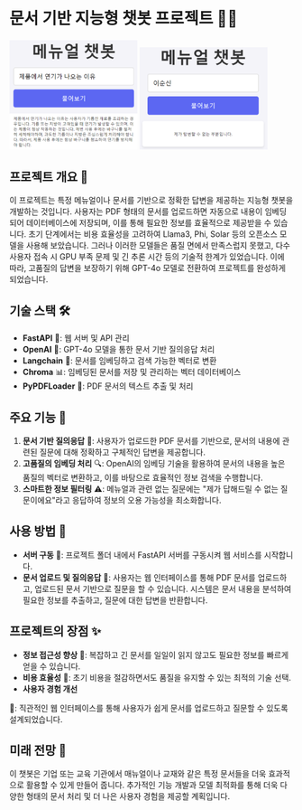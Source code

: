 # 문서 기반 지능형 챗봇 프로젝트 📘🤖
<img src="1.png" alt="예시 이미지 1" width="45%" > <img src="2.png" alt="예시 이미지 2" width="45%">

## 프로젝트 개요 🌟
이 프로젝트는 특정 메뉴얼이나 문서를 기반으로 정확한 답변을 제공하는 지능형 챗봇을 개발하는 것입니다. 사용자는 PDF 형태의 문서를 업로드하면 자동으로 내용이 임베딩되어 데이터베이스에 저장되며, 이를 통해 필요한 정보를 효율적으로 제공받을 수 있습니다. 초기 단계에서는 비용 효율성을 고려하여 Llama3, Phi, Solar 등의 오픈소스 모델을 사용해 보았습니다. 그러나 이러한 모델들은 품질 면에서 만족스럽지 못했고, 다수 사용자 접속 시 GPU 부족 문제 및 긴 추론 시간 등의 기술적 한계가 있었습니다. 이에 따라, 고품질의 답변을 보장하기 위해 GPT-4o 모델로 전환하여 프로젝트를 완성하게 되었습니다.

## 기술 스택 🛠️
- **FastAPI** 🚀: 웹 서버 및 API 관리
- **OpenAI** 🧠: GPT-4o 모델을 통한 문서 기반 질의응답 처리
- **Langchain** 🔗: 문서를 임베딩하고 검색 가능한 벡터로 변환
- **Chroma** 📊: 임베딩된 문서를 저장 및 관리하는 벡터 데이터베이스
- **PyPDFLoader** 📄: PDF 문서의 텍스트 추출 및 처리

## 주요 기능 📌
1. **문서 기반 질의응답** 📖: 사용자가 업로드한 PDF 문서를 기반으로, 문서의 내용에 관련된 질문에 대해 정확하고 구체적인 답변을 제공합니다.
2. **고품질의 임베딩 처리** 🔍: OpenAI의 임베딩 기술을 활용하여 문서의 내용을 높은 품질의 벡터로 변환하고, 이를 바탕으로 효율적인 정보 검색을 수행합니다.
3. **스마트한 정보 필터링** ⚠️: 메뉴얼과 관련 없는 질문에는 "제가 답해드릴 수 없는 질문이에요"라고 응답하여 정보의 오용 가능성을 최소화합니다.

## 사용 방법 📑
- **서버 구동** 🔌: 프로젝트 폴더 내에서 FastAPI 서버를 구동시켜 웹 서비스를 시작합니다.
- **문서 업로드 및 질의응답** 💬: 사용자는 웹 인터페이스를 통해 PDF 문서를 업로드하고, 업로드된 문서 기반으로 질문을 할 수 있습니다. 시스템은 문서 내용을 분석하여 필요한 정보를 추출하고, 질문에 대한 답변을 반환합니다.

## 프로젝트의 장점 ✨
- **정보 접근성 향상** 🚀: 복잡하고 긴 문서를 일일이 읽지 않고도 필요한 정보를 빠르게 얻을 수 있습니다.
- **비용 효율성** 💸: 초기 비용을 절감하면서도 품질을 유지할 수 있는 최적의 기술 선택.
- **사용자 경험 개선**

 🙌: 직관적인 웹 인터페이스를 통해 사용자가 쉽게 문서를 업로드하고 질문할 수 있도록 설계되었습니다.

## 미래 전망 🔮
이 챗봇은 기업 또는 교육 기관에서 매뉴얼이나 교재와 같은 특정 문서들을 더욱 효과적으로 활용할 수 있게 만들어 줍니다. 추가적인 기능 개발과 모델 최적화를 통해 더욱 다양한 형태의 문서 처리 및 더 나은 사용자 경험을 제공할 계획입니다.
